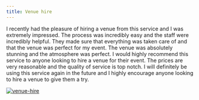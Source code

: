 ```yaml
---
title: Venue hire
---
```


I recently had the pleasure of hiring a venue from this service and I was extremely impressed. The process was incredibly easy and the staff were incredibly helpful. They made sure that everything was taken care of and that the venue was perfect for my event. The venue was absolutely stunning and the atmosphere was perfect. I would highly recommend this service to anyone looking to hire a venue for their event. The prices are very reasonable and the quality of service is top notch. I will definitely be using this service again in the future and I highly encourage anyone looking to hire a venue to give them a try.

[![venue-hire](<https://dabuttonfactory.com/button.png?t=CHECK+SERVICE&f=Noto+Sans-Bold&ts=26&tc=fff&hp=45&vp=20&c=11&bgt=unicolored&bgc=4bd42f>)](<https://www.bark.com/?a_aid=5d2d0e83cdc39>)